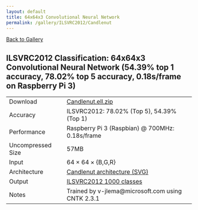 ```yaml
---
layout: default
title: 64x64x3 Convolutional Neural Network
permalink: /gallery/ILSVRC2012/Candlenut
---
```


[Back to Gallery](/ELL/gallery)

## ILSVRC2012 Classification: 64x64x3 Convolutional Neural Network (54.39% top 1 accuracy, 78.02% top 5 accuracy, 0.18s/frame on Raspberry Pi 3)

<table class="table table-striped table-bordered">
    <tr>
        <td> Download </td>
        <td colspan="3"> <a href="https://github.com/Microsoft/ELL-models/raw/master/models/ILSVRC2012/Candlenut/Candlenut.ell.zip">Candlenut.ell.zip</a></td>
    </tr>
    <tr>
        <td> Accuracy </td>
        <td colspan="3"> ILSVRC2012: 78.02% (Top 5), 54.39% (Top 1) </td>
    </tr>
    <tr>
        <td> Performance </td>
        <td colspan="3"> Raspberry Pi 3 (Raspbian) @ 700MHz: 0.18s/frame </td>
    </tr>
    <tr>
        <td> Uncompressed Size </td>
        <td colspan="3"> 57MB </td>
    </tr>
    <tr>
        <td> Input </td>
        <td colspan="3"> 64 &times; 64 &times; {B,G,R} </td>
    </tr>
    <tr>
        <td> Architecture </td>
        <td>
            <a href="https://github.com/Microsoft/ELL-models/raw/master/models/ILSVRC2012/Candlenut/Candlenut.cntk.svg?sanitize=true" target="_blank">Candlenut architecture (SVG)</a>
        </td>
    </tr>
    <tr>
        <td> Output </td>
        <td colspan="3"> <a href="https://github.com/Microsoft/ELL-models/raw/master/models/ILSVRC2012/categories.txt">ILSVRC2012 1000 classes</a> </td>
    </tr>
    <tr>
        <td> Notes </td>
        <td colspan="3"> Trained by v-jlema@microsoft.com using CNTK 2.3.1 </td>
    </tr>
</table>

